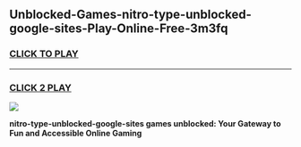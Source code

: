 
## Unblocked-Games-nitro-type-unblocked-google-sites-Play-Online-Free-3m3fq
<h3>
<a href="https://premium76.site?title=nitro-type-unblocked-google-sites&ref=26A">CLICK TO PLAY</a></h3>
<hr>

<h3>
<a href="https://premium76.site?title=nitro-type-unblocked-google-sites&ref=26A">CLICK 2 PLAY</a>
  
</h3>

<a href="https://premium76.site?title=nitro-type-unblocked-google-sites&ref=26A"><img src="https://clearcache.store/games.png"></a>


**nitro-type-unblocked-google-sites games unblocked: Your Gateway to Fun and Accessible Online Gaming**
